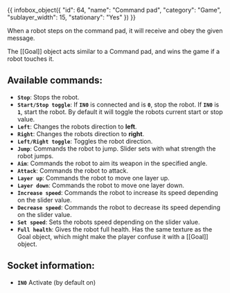 {{ infobox_object({
	"id": 64,
	"name": "Command pad",
	"category": "Game",
	"sublayer_width": 15,
	"stationary": "Yes"
}) }}

When a robot steps on the command pad, it will receive and obey the given message.

The [[Goal]] object acts similar to a Command pad, and wins the game if a robot touches it.

## Available commands:
- **`Stop`**: Stops the robot.
- **`Start/Stop toggle`**: If **`IN0`** is connected and is **`0`**, stop the robot. If **`IN0`** is **`1`**, start the robot. By default it will toggle the robots current start or stop value.
- **`Left`**: Changes the robots direction to **left**.
- **`Right`**: Changes the robots direction to **right**.
- **`Left/Right toggle`**: Toggles the robot direction.
- **`Jump`**: Commands the robot to jump. Slider sets with what strength the robot jumps.
- **`Aim`**: Commands the robot to aim its weapon in the specified angle.
- **`Attack`**: Commands the robot to attack.
- **`Layer up`**: Commands the robot to move one layer up.
- **`Layer down`**: Commands the robot to move one layer down.
- **`Increase speed`**: Commands the robot to increase its speed depending on the slider value.
- **`Decrease speed`**: Commands the robot to decrease its speed depending on the slider value.
- **`Set speed`**: Sets the robots speed depending on the slider value.
- **`Full health`**: Gives the robot full health. Has the same texture as the Goal object, which might make the player confuse it with a [[Goal]] object.

## Socket information:
- **`IN0`** Activate (by default on)